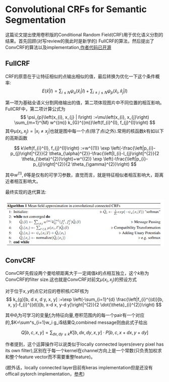 # Convolutional CRFs for Semantic Segmentation

这篇论文提出使用卷积版的Conditional Random Field(CRF)用于优化语义分割的结果。首先回顾(对写review的我此时是新学的) FullCRF的算法，然后提出了ConvCRF的算法以及implementation,[作者代码已开源](https://github.com/MarvinTeichmann/ConvCRF)

## FullCRF

CRF的原意在于让特征相似的点输出相似的值，最后转换为优化一下这个条件概率:
$$
E(\hat{x} | I)=\sum_{i \leq N} \psi_{u}\left(\hat{x}_{i} | I\right)+\sum_{i \neq j \leq N} \psi_{p}\left(\hat{x}_{i}, \hat{x}_{j} | I\right)
$$

第一项为基础全语义分割网络输出的值，第二项体现图片中不同位置的相互影响。FullCRF中，第二项计算公式为
$$
\psi_{p}\left(x_{i}, x_{j} | I\right) :=\mu\left(x_{i}, x_{j}\right) \sum_{m=1}^{M} w^{(m)} k_{G}^{(m)}\left(f_{i}^{I}, f_{j}^{I}\right)
$$
其中$\mu(x_i,x_j) = |x_i \neq x_j|$也就是图中每一个点(除了点i之外).常用的核函数$k$有如以下的高斯函数

$$
k\left(f_{i}^{I}, f_{j}^{I}\right) :=w^{(1)} \exp \left(-\frac{\left|p_{i}-p_{j}\right|^{2}}{2 \theta_{\alpha}^{2}}-\frac{\left|I_{i}-I_{j}\right|^{2}}{2 \theta_{\beta}^{2}}\right)+w^{(2)} \exp \left(-\frac{\left|p_{i}-p_{j}\right|^{2}}{2 \theta_{\gamma}^{2}}\right)
$$

其中$w^{(1)},\theta$等是仅有的可学习参数，直觉而言，就是特征相似者相互影响大，距离近者相互影响大。

最终实现的迭代算法:

![image](res/CRFInference.png)

## ConvCRF

ConvCRF先假设两个曼哈顿距离大于一定阈值$k$的点相互独立，这个$k$称为ConvCRF的filter size.这也就是ConvCRF对前文$\mu(x_i,x_j)$的预设方式

对于位于$x,y$的点它对应的卷积核/CRF核为
$$
k_{g}[b, d x, d y, x, y] :=\exp \left(-\sum_{i=1}^{d} \frac{\left|f_{i}^{(d)}[b, x, y]-f_{i}^{(d)}[b, x-d x, y-d y]\right|^{2}}{2 \dot{\theta}_{i}^{2}}\right)
$$

其中$\theta_i$为可学习的变量$f_i$为特征向量,卷积范围内的每一个pair有一个对应的,$K=\sum^s_{i=1}w_i g_i$结果Q,combined message则由此式子给出

$$
Q[b, c, x, y]=\sum_{d x, d y \leq k} K[b, d x, d y, x, y] \cdot P[b, c, x+d x, y+d y]
$$

作者提到，这个运算操作可以说类似于locally connected layers(every pixel has its own filter),区别在于每一个kernel在channel方向上是一个常数(只负责加权求和整个feature vector而不需要重整feature)。

(题外话，locally connected layer目前有keras implementation但是还没有officail pytorch implementation，[参考](https://discuss.pytorch.org/t/locally-connected-layers/26979/7))
